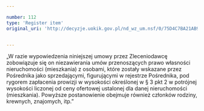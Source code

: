 ```yaml
---

number: 112
type: 'Register item'
original_uri: 'http://decyzje.uokik.gov.pl/nd_wz_um.nsf/0/75D4C7BA21AB90CDC12572DD0032941C?OpenDocument'


---
```


„W razie wypowiedzenia niniejszej umowy przez Zleceniodawcę zobowiązuje się on niezawierania umów przenoszących prawo własności nieruchomości (mieszkania) z osobami, które zostały wskazane przez Pośrednika jako sprzedającymi, figurującymi w rejestrze Pośrednika, pod rygorem zapłacenia prowizji w wysokości określonej w § 3 pkt 2 w potrójnej wysokości liczonej od ceny ofertowej ustalonej dla danej nieruchomości (mieszkania). Powyższe postanowienie obejmuje również członków rodziny, krewnych, znajomych, itp.”
